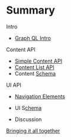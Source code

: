 # Summary

Intro

* [Graph QL Intro](cs_content_api_spec.md)

Content API

* [Simple Content API](query_content_{}.md)
* [Content List API](query_contentlist_{}.md)
* Content [Schema](schema.md)

UI API

* [Navigation Elements ](query_nav_{}.md)
* UI S[chema](schema.md)

* Discussion

[Bringing it all together](bringing_it_all_together.md)





